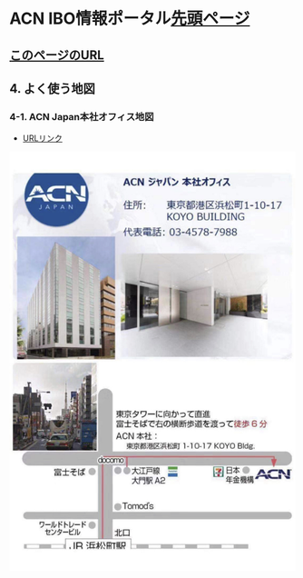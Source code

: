 # ACN IBO情報ポータル[先頭ページ](https://faq.acn.jp.net)
## [このページのURL](04_MAP.MD)

## 4. よく使う地図
### 4-1. ACN Japan本社オフィス地図
* [URLリンク](static/acn_japan_offie.pdf)

![ACN Japan本社オフィス](static/acn_japan_offie.jpg)